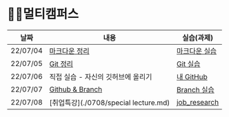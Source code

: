 # 🐱‍🏍멀티캠퍼스



| 날짜     | 내용                                  | 실습(과제)                                                  |
| -------- | ------------------------------------- | ----------------------------------------------------------- |
| 22/07/04 | [마크다운 정리](./0704/Markdown.md)   | [마크다운 실습](./0704/markdown_practice.md)                |
| 22/07/05 | [Git 정리](./0705/git.md)             | [Git 실습](./0705/git_practice.md)                          |
| 22/07/06 | 직접 실습 - 자신의 깃허브에 올리기    | [내 GitHub](https://github.com/JeongJinGan/TIL)             |
| 22/07/07 | [Github & Branch](./0707/0707.md)     | [Branch 실습](./0707/git_branch.md)                         |
| 22/07/08 | [취업특강](./0708/special lecture.md) | [job_research](https://github.com/JeongJinGan/job_research) |

